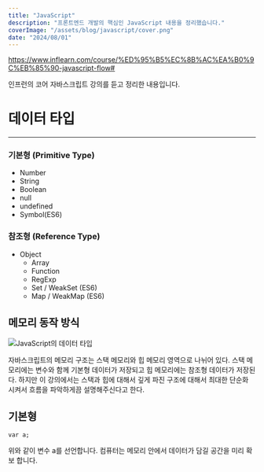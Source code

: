 ```yaml
---
title: "JavaScript"
description: "프론트엔드 개발의 핵심인 JavaScript 내용을 정리했습니다."
coverImage: "/assets/blog/javascript/cover.png"
date: "2024/08/01"
---
```


https://www.inflearn.com/course/%ED%95%B5%EC%8B%AC%EA%B0%9C%EB%85%90-javascript-flow#

인프런의 코어 자바스크립트 강의를 듣고 정리한 내용입니다.

# 데이터 타입

---

### 기본형 (Primitive Type)

- Number
- String
- Boolean
- null
- undefined
- Symbol(ES6)

### 참조형 (Reference Type)

- Object
  - Array
  - Function
  - RegExp
  - Set / WeakSet (ES6)
  - Map / WeakMap (ES6)

## 메모리 동작 방식

![JavaScript의 데이터 타입](/assets/blog/javascript/1.png)

자바스크립트의 메모리 구조는 스택 메모리와 힙 메모리 영역으로 나뉘어 있다.
스택 메모리에는 변수와 함께 기본형 데이터가 저장되고 힙 메모리에는 참조형 데이터가 저장된다.
하지만 이 강의에서는 스택과 힙에 대해서 깊게 파진 구조에 대해서 최대한 단순화 시켜서 흐름을 파악하게끔 설명해주신다고 한다.

## 기본형

```
var a;
```

위와 같이 변수 a를 선언합니다.
컴퓨터는 메모리 안에서 데이터가 담길 공간을 미리 확보 합니다.
